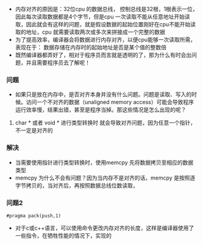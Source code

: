 * 内存对齐的原因是：32位cpu 的数据总线， 控制总线是32根，1根表示一位，因此每次读取数据都是4个字节，但是cpu 一次读取不能从任意地址开始读取，因此就会有这样的问题，就是假设数据的起始位置刚好在cpu不能开始读取的地址，cpu 就需要读取两次或多次来拼接成一个完整的数据
* 为了提高效率，编译器会将数据进行内存对齐，以便cpu能够一次读取所需，表现在于：
数据存储在内存时的起始地址是否是某个值的整数倍
* 既然编译器都弄好了，相对于程序员而言就是透明的了，那为什么有时会出问题，并且需要程序员去了解呢！

### 问题
* 如果只是放在内存中，是否对齐本身并没有什么问题。问题是读取、写入的时候。访问一个不对齐的数据（unaligned memory access）可能会导致程序运行效率慢，结果出错，甚至是程序当掉。那这些情况是怎么出现的呢？
1. char * 或者 void * 进行类型转换时 就会导致对齐问题，因为任意一个指针，不一定是对齐的

### 解决
* 当需要使用指针进行类型转换时，使用memcpy 先将数据拷贝至相应的数据类型
* memcpy 为什么不会有问题？因为当内存不是对齐的话，memcpy 是按照逐字节拷贝的，当对齐后，再按照数据总线位数读取，

### 问题2
```
#pragma pack(push,1)
```
* 对于c或c++语言，可以使用命令更改内存对齐的长度，这样是编译器使用了一些指令，在牺牲性能的情况下，实现的
